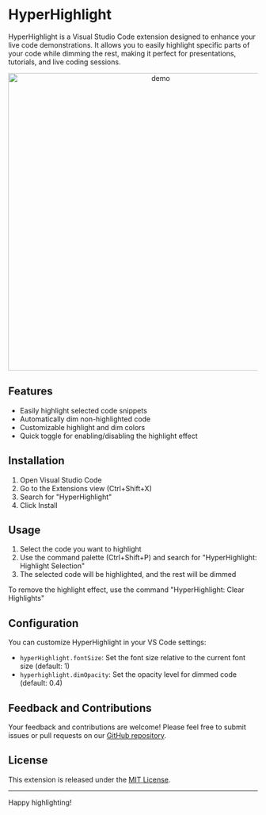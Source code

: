 # HyperHighlight

HyperHighlight is a Visual Studio Code extension designed to enhance your live code demonstrations. It allows you to easily highlight specific parts of your code while dimming the rest, making it perfect for presentations, tutorials, and live coding sessions.

<div align="center">
<a href="https://github.githistory.xyz/torvalds/linux/blob/master/kernel/up.c">
<img alt="demo" src="https://ik.imagekit.io/thatcsharpguy/other_sites/github/demo-1.gif" width="600" />
</a>
</div>



## Features

- Easily highlight selected code snippets
- Automatically dim non-highlighted code
- Customizable highlight and dim colors
- Quick toggle for enabling/disabling the highlight effect

## Installation

1. Open Visual Studio Code
2. Go to the Extensions view (Ctrl+Shift+X)
3. Search for "HyperHighlight"
4. Click Install

## Usage

1. Select the code you want to highlight
2. Use the command palette (Ctrl+Shift+P) and search for "HyperHighlight: Highlight Selection"
3. The selected code will be highlighted, and the rest will be dimmed

To remove the highlight effect, use the command "HyperHighlight: Clear Highlights"

## Configuration

You can customize HyperHighlight in your VS Code settings:

- `hyperHighlight.fontSize`: Set the font size relative to the current font size (default: 1)
- `hyperhighlight.dimOpacity`: Set the opacity level for dimmed code (default: 0.4)

## Feedback and Contributions

Your feedback and contributions are welcome! Please feel free to submit issues or pull requests on our [GitHub repository](https://github.com/fferegrino/HyperHighlight).

## License

This extension is released under the [MIT License](./license).

---

Happy highlighting!
